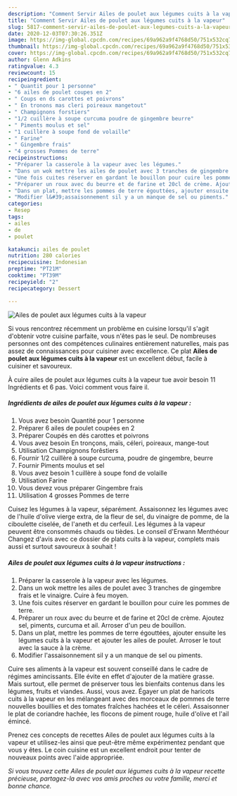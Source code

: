 ```yaml
---
description: "Comment Servir Ailes de poulet aux légumes cuits à la vapeur"
title: "Comment Servir Ailes de poulet aux légumes cuits à la vapeur"
slug: 5817-comment-servir-ailes-de-poulet-aux-legumes-cuits-a-la-vapeur
date: 2020-12-03T07:30:26.351Z
image: https://img-global.cpcdn.com/recipes/69a962a9f4768d50/751x532cq70/ailes-de-poulet-aux-legumes-cuits-a-la-vapeur-photo-principale-de-la-recette.jpg
thumbnail: https://img-global.cpcdn.com/recipes/69a962a9f4768d50/751x532cq70/ailes-de-poulet-aux-legumes-cuits-a-la-vapeur-photo-principale-de-la-recette.jpg
cover: https://img-global.cpcdn.com/recipes/69a962a9f4768d50/751x532cq70/ailes-de-poulet-aux-legumes-cuits-a-la-vapeur-photo-principale-de-la-recette.jpg
author: Glenn Adkins
ratingvalue: 4.3
reviewcount: 15
recipeingredient:
- " Quantit pour 1 personne"
- "6 ailes de poulet coupes en 2"
- " Coups en ds carottes et poivrons"
- " En tronons mas cleri poireaux mangetout"
- " Champignons forstiers"
- "1/2 cuillère à soupe curcuma poudre de gingembre beurre"
- " Piments moulus et sel"
- "1 cuillère à soupe fond de volaille"
- " Farine"
- " Gingembre frais"
- "4 grosses Pommes de terre"
recipeinstructions:
- "Préparer la casserole à la vapeur avec les légumes."
- "Dans un wok mettre les ailes de poulet avec 3 tranches de gingembre frais et le vinaigre. Cuire à feu moyen."
- "Une fois cuites réserver en gardant le bouillon pour cuire les pommes de terre."
- "Préparer un roux avec du beurre et de farine et 20cl de crème. Ajoutez sel, piments, curcuma et ail. Arroser d&#39;un peu de bouillon."
- "Dans un plat, mettre les pommes de terre égouttées, ajouter ensuite les légumes cuits à la vapeur et ajouter les ailes de poulet. Arroser le tout avec la sauce à la crème."
- "Modifier l&#39;assaisonnement sil y a un manque de sel ou piments."
categories:
- Resep
tags:
- ailes
- de
- poulet

katakunci: ailes de poulet 
nutrition: 280 calories
recipecuisine: Indonesian
preptime: "PT21M"
cooktime: "PT39M"
recipeyield: "2"
recipecategory: Dessert

---
```



![Ailes de poulet aux légumes cuits à la vapeur](https://img-global.cpcdn.com/recipes/69a962a9f4768d50/751x532cq70/ailes-de-poulet-aux-legumes-cuits-a-la-vapeur-photo-principale-de-la-recette.jpg)

Si vous rencontrez récemment un problème en cuisine lorsqu'il s'agit d'obtenir votre cuisine parfaite, vous n'êtes pas le seul. De nombreuses personnes ont des compétences culinaires entièrement naturelles, mais pas assez de connaissances pour cuisiner avec excellence. Ce plat <strong> Ailes de poulet aux légumes cuits à la vapeur </strong> est un excellent début, facile à cuisiner et savoureux.

<!--inarticleads1-->

À cuire ailes de poulet aux légumes cuits à la vapeur tue avoir besoin 11 Ingrédients et 6 pas. Voici comment vous faire il.

##### Ingrédients de ailes de poulet aux légumes cuits à la vapeur :

1. Vous avez besoin  Quantité pour 1 personne
1. Préparer 6 ailes de poulet coupées en 2
1. Préparer  Coupés en dés carottes et poivrons
1. Vous avez besoin  En tronçons, maïs, céleri, poireaux, mange-tout
1. Utilisation  Champignons forêstiers
1. Fournir 1/2 cuillère à soupe curcuma, poudre de gingembre, beurre
1. Fournir  Piments moulus et sel
1. Vous avez besoin 1 cuillère à soupe fond de volaille
1. Utilisation  Farine
1. Vous devez vous préparer  Gingembre frais
1. Utilisation 4 grosses Pommes de terre


Cuisez les légumes à la vapeur, séparément. Assaisonnez les légumes avec de l&#39;huile d&#39;olive vierge extra, de la fleur de sel, du vinaigre de pomme, de la ciboulette ciselée, de l&#39;aneth et du cerfeuil. Les légumes à la vapeur peuvent être consommés chauds ou tièdes. Le conseil d&#39;Erwann Menthéour Changez d&#39;avis avec ce dossier de plats cuits à la vapeur, complets mais aussi et surtout savoureux à souhait ! 

<!--inarticleads2-->

##### Ailes de poulet aux légumes cuits à la vapeur instructions :

1. Préparer la casserole à la vapeur avec les légumes.
1. Dans un wok mettre les ailes de poulet avec 3 tranches de gingembre frais et le vinaigre. Cuire à feu moyen.
1. Une fois cuites réserver en gardant le bouillon pour cuire les pommes de terre.
1. Préparer un roux avec du beurre et de farine et 20cl de crème. Ajoutez sel, piments, curcuma et ail. Arroser d&#39;un peu de bouillon.
1. Dans un plat, mettre les pommes de terre égouttées, ajouter ensuite les légumes cuits à la vapeur et ajouter les ailes de poulet. Arroser le tout avec la sauce à la crème.
1. Modifier l&#39;assaisonnement sil y a un manque de sel ou piments.


Cuire ses aliments à la vapeur est souvent conseillé dans le cadre de régimes amincissants. Elle évite en effet d&#39;ajouter de la matière grasse. Mais surtout, elle permet de préserver tous les bienfaits contenus dans les légumes, fruits et viandes. Aussi, vous avez. Égayer un plat de haricots cuits à la vapeur en les mélangeant avec des morceaux de pommes de terre nouvelles bouillies et des tomates fraîches hachées et le céleri. Assaisonner le plat de coriandre hachée, les flocons de piment rouge, huile d&#39;olive et l&#39;ail émincé. 

<!--inarticleads1-->

<p>
Prenez ces concepts de recettes Ailes de poulet aux légumes cuits à la vapeur et utilisez-les ainsi que peut-être même expérimentez pendant que vous y êtes. Le coin cuisine est un excellent endroit pour tenter de nouveaux points avec l'aide appropriée.
</p>

<p>
<i>Si vous trouvez cette Ailes de poulet aux légumes cuits à la vapeur recette précieuse, partagez-la avec vos amis proches ou votre famille, merci et bonne chance.</i>
</p>
